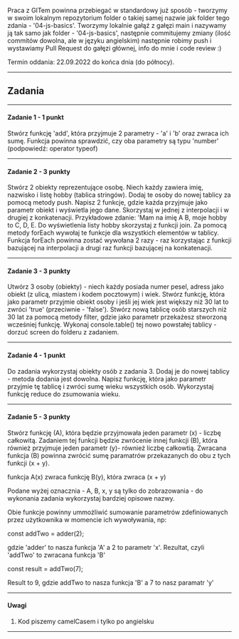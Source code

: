 Praca z GITem powinna przebiegać w standardowy już sposób - tworzymy w swoim lokalnym repozytorium folder o takiej samej nazwie jak folder tego zdania - '04-js-basics'. Tworzymy lokalnie gałąź z gałęzi main i nazywamy ją tak samo jak folder - '04-js-basics', następnie commitujemy zmiany (ilość commitów dowolna, ale w języku angielskim) następnie robimy push i wystawiamy Pull Request do gałęzi głównej, info do mnie i code review :)

Termin oddania: 22.09.2022 do końca dnia (do północy).

---

## Zadania

---

#### Zadanie 1 - 1 punkt

Stwórz funkcję 'add', która przyjmuje 2 parametry - 'a' i 'b' oraz zwraca ich sumę. Funkcja powinna sprawdzić, czy oba parametry są typu 'number' (podpowiedź: operator typeof)

---

#### Zadanie 2 - 3 punkty

Stwórz 2 obiekty reprezentujące osobę. Niech każdy zawiera imię, nazwisko i listę hobby (tablica stringów). Dodaj te osoby do nowej tablicy za pomocą metody push.
Napisz 2 funkcje, gdzie każda przyjmuje jako parametr obiekt i wyświetla jego dane. Skorzystaj w jednej z interpolacji i w drugiej z konkatenacji. Przykładowe zdanie: 'Mam na imię A B, moje hobby to C, D, E. Do wyświetlenia listy hobby skorzystaj z funkcji join. Za pomocą metody forEach wywołaj te funkcje dla wszystkich elementów w tablicy. Funkcja forEach powinna zostać wywołana 2 razy - raz korzystając z funkcji bazującej na interpolacji a drugi raz funkcji bazującej na konkatenacji.

---

#### Zadanie 3 - 3 punkty

Utwórz 3 osoby (obiekty) - niech każdy posiada numer pesel, adress jako obiekt (z ulicą, miastem i kodem pocztowym) i wiek. Stwórz funkcję, która jako parametr przyjmie obiekt osoby i jeśli jej wiek jest większy niż 30 lat to zwróci 'true' (przeciwnie - 'false').
Stwórz nową tablicę osób starszych niż 30 lat za pomocą metody filter, gdzie jako parametr przekażesz stworzoną wcześniej funkcję. Wykonaj console.table() tej nowo powstałej tablicy - dorzuć screen do folderu z zadaniem.

---

#### Zadanie 4 - 1 punkt

Do zadania wykorzystaj obiekty osób z zadania 3. Dodaj je do nowej tablicy - metoda dodania jest dowolna. Napisz funkcję, która jako parametr przyjmie tę tablicę i zwróci sumę wieku wszystkich osób. Wykorzystaj funkcję reduce do zsumowania wieku.

---

#### Zadanie 5 - 3 punkty

Stwórz funkcję (A), która będzie przyjmowała jeden parametr (x) - liczbę całkowitą. Zadaniem tej funkcji będzie zwrócenie innej funkcji (B), która również przyjmuje jeden parametr (y)- również liczbę całkowtią. Zwracana funkcja (B) powinna zwrócić sumę paramatrów przekazanych do obu z tych funkcji (x + y).

funkcja A(x) zwraca funkcję B(y), która zwraca (x + y)

Podane wyżej oznacznia - A, B, x, y są tylko do zobrazowania - do wykonania zadania wykorzystaj bardziej opisowe nazwy.

Obie funkcje powinny ummożliwić sumowanie parametrów zdefiniowanych przez użytkownika w momencie ich wywoływania, np:

const addTwo = adder(2);

gdzie 'adder' to nasza funkcja 'A' a 2 to parametr 'x'. Rezultat, czyli 'addTwo' to zwracana funkcja 'B'

const result = addTwo(7);

Result to 9, gdzie addTwo to nasza funkcja 'B' a 7 to nasz paramatr 'y'

---

#### Uwagi

1. Kod piszemy camelCasem i tylko po angielsku

---
